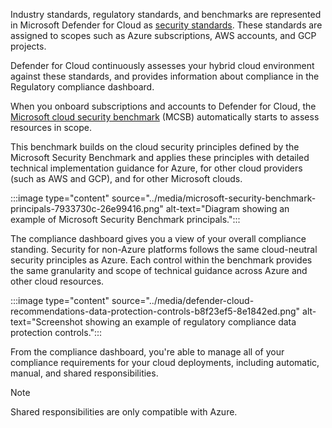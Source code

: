 Industry standards, regulatory standards, and benchmarks are represented in Microsoft Defender for Cloud as [security standards](/azure/defender-for-cloud/security-policy-concept). These standards are assigned to scopes such as Azure subscriptions, AWS accounts, and GCP projects.

Defender for Cloud continuously assesses your hybrid cloud environment against these standards, and provides information about compliance in the Regulatory compliance dashboard.

When you onboard subscriptions and accounts to Defender for Cloud, the [Microsoft cloud security benchmark](/security/benchmark/azure/introduction) (MCSB) automatically starts to assess resources in scope.

This benchmark builds on the cloud security principles defined by the Microsoft Security Benchmark and applies these principles with detailed technical implementation guidance for Azure, for other cloud providers (such as AWS and GCP), and for other Microsoft clouds.

:::image type="content" source="../media/microsoft-security-benchmark-principals-7933730c-26e99416.png" alt-text="Diagram showing an example of Microsoft Security Benchmark principals.":::


The compliance dashboard gives you a view of your overall compliance standing. Security for non-Azure platforms follows the same cloud-neutral security principles as Azure. Each control within the benchmark provides the same granularity and scope of technical guidance across Azure and other cloud resources.

:::image type="content" source="../media/defender-cloud-recommendations-data-protection-controls-b8f23ef5-8e1842ed.png" alt-text="Screenshot showing an example of regulatory compliance data protection controls.":::


From the compliance dashboard, you're able to manage all of your compliance requirements for your cloud deployments, including automatic, manual, and shared responsibilities.

> [!NOTE]
> Shared responsibilities are only compatible with Azure.
